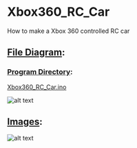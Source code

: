 # Xbox360_RC_Car
How to make a Xbox 360 controlled RC car

## [File Diagram](https://github.com/jimenezjose/Xbox360_RC_Car/blob/master/images/Xbox360_RC_Car%20Program%20Flow.jpg):
###      [Program Directory](https://github.com/jimenezjose/Xbox360_RC_Car/tree/master/Xbox360_RC_Car):
  [Xbox360_RC_Car.ino](https://github.com/jimenezjose/Xbox360_RC_Car/blob/master/Xbox360_RC_Car/Xbox360_RC_Car.ino)
  
![alt text]( https://github.com/jimenezjose/Xbox360_RC_Car/blob/master/images/Xbox360_RC_Car%20Program%20Flow.jpg "Program flow")

## [Images](https://github.com/jimenezjose/Xbox360_RC_Car/tree/master/images):

![alt text]( https://github.com/jimenezjose/Xbox360_RC_Car/blob/master/images/RC_Car_With_Controller.JPG "RC car")
